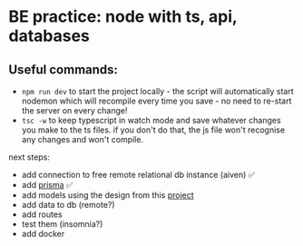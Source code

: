 # BE practice: node with ts, api, databases

## Useful commands:

- `npm run dev` to start the project locally - the script will automatically start nodemon which will recompile every time you save - no need to re-start the server on every change!
- `tsc -w` to keep typescript in watch mode and save whatever changes you make to the ts files. if you don't do that, the js file won't recognise any changes and won't compile.

next steps:

- add connection to free remote relational db instance (aiven) :white_check_mark:
- add [prisma](https://www.prisma.io/docs/orm/overview/introduction/what-is-prisma) :white_check_mark:
- add models using the design from this [project](https://www.frontendmentor.io/challenges/interactive-comments-section-iG1RugEG9)
- add data to db (remote?)
- add routes
- test them (insomnia?)
- add docker
